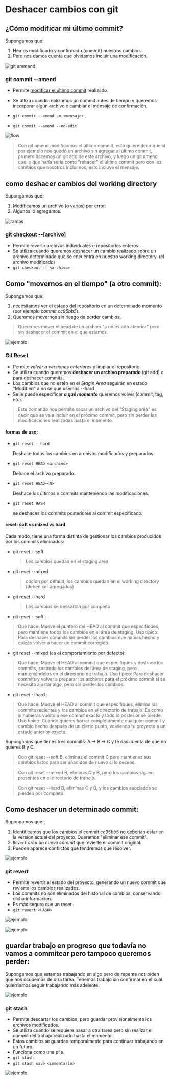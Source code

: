 # Deshacer cambios con git

## ¿Cómo modificar mi último commit?

Supongamos que:
1. Hemos modificado y confirmado (commit) nuestros cambios.
2. Pero nos damos cuenta que olvidamos incluir una modificación.

![git ammend](img/modificarcommit.png)

### git commit --amend
- Permite <u>modificar el último commit</u> realizado.
- Se utliza cuando realizamos un commit antes de tiempo y queremos incorporar algún archivo o cambiar el mensaje de confirmación.

- `git commit --amend -m <mensaje>`
- `git commit --amend --no-edit`

![flow](img/historialpng.png)

> Con git amend modificamos el último commit, esto quiere decir que si por ejemplo nos quedó un archivo sin agregar al último commit, primero hacemos un git add de este archivo, y luego un git amend que lo que haría sería como "rehacer" el último commit pero con los cambios que nosotros incluimos, esto incluye el mensaje.

## como deshacer cambios del working directory

Supongamos que:

1. Modificamos un archivo (o varios) por error.
2. Algunos lo agregamos.

![ramas](img/ramas.png)

### git checkout --[archivo]
- Permite revertir archivos individuales o repositorios enteros.
- Se utiliza cuando queremos deshacer un cambio realizado sobre un archivo determinado que se encuentra en nuestro working directory. (el archivo modificado)
- `git checkout -- <archivo>`

## Como "movernos en el tiempo" (a otro commit):

Supongamos que:

1. necesitamos ver el estado del repositorio en un determinado momento (por ejemplo *commit cc95bb5*).
2. Queremos movernos sin riesgo de perder cambios.

> Queremos mover el head de un archivo "a un estado atenrior" pero sin deshacer el commit en el que estamos. 

![ejemplo](img/gitreset.png)

### Git Reset
- Permite *volver a versiones anteriores* y limpiar el repositorio.
- Se utiliza cuando queremos **deshacer un archivo preparado** (git add) o para deshacer commits.
- Los cambios que no estén en el *Stagin Area* seguirán en estado "Modified" a no se que usemos --hard
- Se le puede especificar ***a qué momento*** queremos volver (commit, tag, etc).

> Este comando nos permite sacar un archivo del "Staging area" es decir que se va a incluir en el próximo commit, pero sin perder las modificaciones realizadas hasta el momento.
#### formas de uso:

- `git reset --hard`
  
  Deshace todos los cambios en archivos modificados y preparados.

- `git reset HEAD <archivo>`
  
  Dehace el archivo preparado.

- `git reset HEAD~<N>`
  
  Deshace los últimos n commits manteniendo las modificaciones.

- `git reset HASH` 
  
  se deshaces los commits posteriores al commit especificado.

#### reset: soft vs mixed vs hard

Cada modo, tiene una forma distinta de gestionar los cambios producidos por los commits eliminados:
- git reset --soft
  > Los cambios quedan en el staging area
- git reset --mixed
  > opcion por default, los cambios quedan en el working directory (deben ser agregados)
- git reset --hard
  > Los cambios se descartan por completo

- git reset --soft <commit>:

>    Qué hace: Mueve el puntero del HEAD al commit que especifiques, pero mantiene todos los cambios en el área de staging.
>    Uso típico: Para deshacer commits sin perder los cambios que habías hecho y quizás volver a hacer un commit corregido.

- git reset --mixed <commit> (es el comportamiento por defecto):

>    Qué hace: Mueve el HEAD al commit que especifiques y deshace los commits, sacando los cambios del área de staging, pero manteniéndolos en el directorio de trabajo.
>   Uso típico: Para deshacer commits y volver a preparar los archivos para el próximo commit si se necesita ajustar algo, pero sin perder los cambios.

- git reset --hard <commit>:

>    Qué hace: Mueve el HEAD al commit que especifiques, elimina los commits recientes y los cambios en el directorio de trabajo. Es como si hubieras vuelto a ese commit exacto y todo lo posterior se pierde.
>   Uso típico: Cuando quieres borrar completamente cualquier commit y cambio hecho después de un cierto punto, volviendo tu proyecto a un estado anterior exacto.

Supongamos que tienes tres commits: A -> B -> C y te das cuenta de que no quieres B y C.

>    Con git reset --soft B, eliminas el commit C pero mantienes sus cambios listos para ser añadidos de nuevo si lo deseas.

>    Con git reset --mixed B, eliminas C y B, pero los cambios siguen presentes en el directorio de trabajo.

>    Con git reset --hard B, eliminas C y B, y los cambios asociados se pierden por completo.


## Como deshacer un determinado commit:

Supongamos que:

1. Identificamos que los cambios el commit *cc95bb5* no deberian estar en la version actual del proyecto. Queremos "eliminar ese commit".
2. `Revert` *crea un nuevo commit* que revierte el commit original.
3. Pueden aparece conflictos que tendremos que resolver.
   
![ejemplo](img/gitrevert.png)

### git revert
- Permite revertir el estado del proyecto, generando un nuevo commit que revierte los cambios realizados.
- Los commits no son eliminados del historial de cambios, conservando dicha informacion.
- Es más seguro que un reset.
- `git revert <HASH>`
  
![ejemplo](img/reverej.png)

![ejemplo](img/revertvsreset.png)

## guardar trabajo en progreso que todavía no vamos a commitear pero tampoco queremos perder:
Supongamos que estamos trabajando en algo pero de repente nos piden que nos ocupemos de otra tarea. Tenemos trabajo sin confirmar en el cual quierriamos seguir trabajando más adelente:

![ejemplo](img/stash.png)


### git stash

- Permite descartar los cambios, pero guardar provisionalmente los archivos modificados.
- Se útiliza cuando se requiere pasar a otra tarea pero sin realizar el commit del trabajo realizado hasta el momento.
- Estos cambios se guardan temporalmente para continuar trabajando en un futuro.
- Funciona como una pila.
- `git stash`
- `git stash save <comentario>`

![ejemplo](img/gitstash.png)

